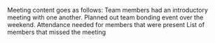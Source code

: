 
Meeting content goes as follows:
Team members had an introductory meeting with one another.
Planned out team bonding event over the weekend.
Attendance needed for members that were present
List of members that missed the meeting
